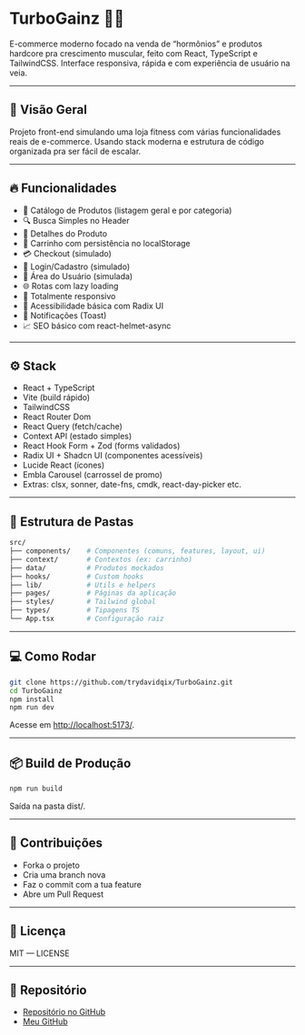 # TurboGainz 🏋️‍♂️

E-commerce moderno focado na venda de “hormônios” e produtos hardcore pra crescimento muscular, feito com React, TypeScript e TailwindCSS. Interface responsiva, rápida e com experiência de usuário na veia.


---

## 🚀 Visão Geral

Projeto front-end simulando uma loja fitness com várias funcionalidades reais de e-commerce. Usando stack moderna e estrutura de código organizada pra ser fácil de escalar.

---

## 🔥 Funcionalidades

- 🛒 Catálogo de Produtos (listagem geral e por categoria)
- 🔍 Busca Simples no Header
- 📄 Detalhes do Produto
- 🧺 Carrinho com persistência no localStorage
- 💳 Checkout (simulado)
- 🔐 Login/Cadastro (simulado)
- 👤 Área do Usuário (simulada)
- 🌐 Rotas com lazy loading
- 📱 Totalmente responsivo
- 🧠 Acessibilidade básica com Radix UI
- 🔔 Notificações (Toast)
- 📈 SEO básico com react-helmet-async

---

## ⚙️ Stack

- React + TypeScript
- Vite (build rápido)
- TailwindCSS
- React Router Dom
- React Query (fetch/cache)
- Context API (estado simples)
- React Hook Form + Zod (forms validados)
- Radix UI + Shadcn UI (componentes acessíveis)
- Lucide React (ícones)
- Embla Carousel (carrossel de promo)
- Extras: clsx, sonner, date-fns, cmdk, react-day-picker etc.

---

## 🧱 Estrutura de Pastas

```bash
src/
├── components/    # Componentes (comuns, features, layout, ui)
├── context/       # Contextos (ex: carrinho)
├── data/          # Produtos mockados
├── hooks/         # Custom hooks
├── lib/           # Utils e helpers
├── pages/         # Páginas da aplicação
├── styles/        # Tailwind global
├── types/         # Tipagens TS
└── App.tsx        # Configuração raiz
```

---

## 💻 Como Rodar

```bash
git clone https://github.com/trydavidqix/TurboGainz.git
cd TurboGainz
npm install
npm run dev
```

Acesse em [http://localhost:5173/](http://localhost:5173/).

---

## 📦 Build de Produção

```bash
npm run build
```

Saída na pasta dist/.

---

## 🤝 Contribuições

- Forka o projeto
- Cria uma branch nova
- Faz o commit com a tua feature
- Abre um Pull Request

---

## 📝 Licença

MIT — LICENSE

---

## 🔗 Repositório

- [Repositório no GitHub](https://github.com/trydavidqix/TurboGainz)
- [Meu GitHub](https://github.com/trydavidqix)

